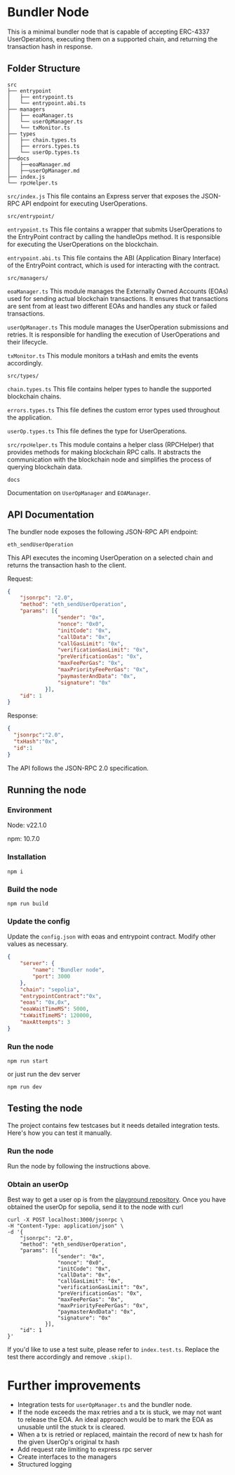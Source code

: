 # Bundler Node

This is a minimal bundler node that is capable of accepting ERC-4337 UserOperations, executing them on a supported chain, and returning the transaction hash in response.

## Folder Structure
```
src
├── entrypoint
│   ├── entrypoint.ts
│   └── entrypoint.abi.ts
├── managers
│   ├── eoaManager.ts
│   └── userOpManager.ts
│   └── txMonitor.ts
├── types
│   ├── chain.types.ts
│   ├── errors.types.ts
│   └── userOp.types.ts
├──docs
│   ├──eoaManager.md
│   ├──userOpManager.md
├── index.js
└── rpcHelper.ts
```

`src/index.js`
This file contains an Express server that exposes the JSON-RPC API endpoint for executing UserOperations.

`src/entrypoint/`

`entrypoint.ts`
This file contains a wrapper that submits UserOperations to the EntryPoint contract by calling the handleOps method. It is responsible for executing the UserOperations on the blockchain.

`entrypoint.abi.ts`
This file contains the ABI (Application Binary Interface) of the EntryPoint contract, which is used for interacting with the contract.

`src/managers/`

`eoaManager.ts`
This module manages the Externally Owned Accounts (EOAs) used for sending actual blockchain transactions. It ensures that transactions are sent from at least two different EOAs and handles any stuck or failed transactions.

`userOpManager.ts`
This module manages the UserOperation submissions and retries. It is responsible for handling the execution of UserOperations and their lifecycle.

`txMonitor.ts`
This module monitors a txHash and emits the events accordingly.

`src/types/`

`chain.types.ts`
This file contains helper types to handle the supported blockchain chains.

`errors.types.ts`
This file defines the custom error types used throughout the application.

`userOp.types.ts`
This file defines the type for UserOperations.

`src/rpcHelper.ts`
This module contains a helper class (RPCHelper) that provides methods for making blockchain RPC calls. It abstracts the communication with the blockchain node and simplifies the process of querying blockchain data.

`docs`

Documentation on `UserOpManager` and `EOAManager`.

## API Documentation

The bundler node exposes the following JSON-RPC API endpoint:

`eth_sendUserOperation`

This API executes the incoming UserOperation on a selected chain and returns the transaction hash to the client.

Request:
```json
{
    "jsonrpc": "2.0",
    "method": "eth_sendUserOperation",
    "params": [{
				"sender": "0x",
				"nonce": "0x0",
				"initCode": "0x",
				"callData": "0x",
				"callGasLimit": "0x",
				"verificationGasLimit": "0x",
				"preVerificationGas": "0x",
				"maxFeePerGas": "0x",
				"maxPriorityFeePerGas": "0x",
				"paymasterAndData": "0x",
				"signature": "0x"
			}],
    "id": 1
}
```

Response:
```json
{
  "jsonrpc":"2.0",
  "txHash":"0x",
  "id":1
}
```

The API follows the JSON-RPC 2.0 specification.

## Running the node

### Environment

Node: v22.1.0

npm: 10.7.0

### Installation

```
npm i
```

### Build the node

```
npm run build
```

### Update the config
Update the `config.json` with eoas and entrypoint contract. Modify other values as necessary.

```json
{
    "server": {
        "name": "Bundler node",
        "port": 3000
    },
    "chain": "sepolia",
    "entrypointContract":"0x",
    "eoas": "0x,0x",
    "eoaWaitTimeMS": 5000,
    "txWaitTimeMS": 120000,
    "maxAttempts": 3
}
```

### Run the node
```
npm run start
```

or just run the dev server
```
npm run dev
```

## Testing the node

The project contains few testcases but it needs detailed integration tests. Here's how you can test it manually.

### Run the node

Run the node by following the instructions above.

### Obtain an userOp

Best way to get a user op is from the [playground repository](https://github.com/bcnmy/sdk-examples/tree/master). Once you have obtained the userOp for sepolia, send it to the node with curl

```curl
curl -X POST localhost:3000/jsonrpc \
-H "Content-Type: application/json" \
-d '{
    "jsonrpc": "2.0",
    "method": "eth_sendUserOperation",
    "params": [{
				"sender": "0x",
				"nonce": "0x0",
				"initCode": "0x",
				"callData": "0x",
				"callGasLimit": "0x",
				"verificationGasLimit": "0x",
				"preVerificationGas": "0x",
				"maxFeePerGas": "0x",
				"maxPriorityFeePerGas": "0x",
				"paymasterAndData": "0x",
				"signature": "0x"
			}],
    "id": 1
}'
```

If you'd like to use a test suite, please refer to `index.test.ts`. Replace the test there accordingly and remove `.skip()`.

# Further improvements

- Integration tests for `userOpManager.ts` and the bundler node.
- If the node exceeds the max retries and a tx is stuck, we may not want to release the EOA. An ideal approach would be to mark the EOA as unusable until the stuck tx is cleared.
- When a tx is retried or replaced, maintain the record of new tx hash for the given UserOp's original tx hash
- Add request rate limiting to express rpc server
- Create interfaces to the managers
- Structured logging